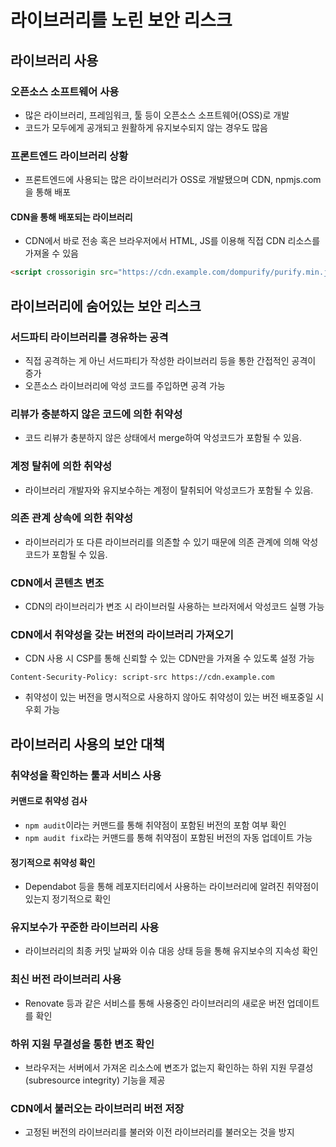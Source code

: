 # 라이브러리를 노린 보안 리스크

## 라이브러리 사용

### 오픈소스 소프트웨어 사용
- 많은 라이브러리, 프레임워크, 툴 등이 오픈소스 소프트웨어(OSS)로 개발
- 코드가 모두에게 공개되고 원활하게 유지보수되지 않는 경우도 많음

### 프론트엔드 라이브러리 상황
- 프론트엔드에 사용되는 많은 라이브러리가 OSS로 개발됐으며 CDN, npmjs.com을 통해 배포

#### CDN을 통해 배포되는 라이브러리
- CDN에서 바로 전송 혹은 브라우저에서 HTML, JS를 이용해 직접 CDN 리소스를 가져올 수 있음
```html
<script crossorigin src="https://cdn.example.com/dompurify/purify.min.js"></script>
```

## 라이브러리에 숨어있는 보안 리스크

### 서드파티 라이브러리를 경유하는 공격
- 직접 공격하는 게 아닌 서드파티가 작성한 라이브러리 등을 통한 간접적인 공격이 증가
- 오픈소스 라이브러리에 악성 코드를 주입하면 공격 가능

### 리뷰가 충분하지 않은 코드에 의한 취약성
- 코드 리뷰가 충분하지 않은 상태에서 merge하여 악성코드가 포함될 수 있음.

### 계정 탈취에 의한 취약성
- 라이브러리 개발자와 유지보수하는 계정이 탈취되어 악성코드가 포함될 수 있음.

### 의존 관계 상속에 의한 취약성
- 라이브러리가 또 다른 라이브러리를 의존할 수 있기 때문에 의존 관계에 의해 악성코드가 포함될 수 있음.

### CDN에서 콘텐츠 변조
- CDN의 라이브러리가 변조 시 라이브러릴 사용하는 브라저에서 악성코드 실행 가능 

### CDN에서 취약성을 갖는 버전의 라이브러리 가져오기
- CDN 사용 시 CSP를 통해 신뢰할 수 있는 CDN만을 가져올 수 있도록 설정 가능
```text
Content-Security-Policy: script-src https://cdn.example.com
```
- 취약성이 있는 버전을 명시적으로 사용하지 않아도 취약성이 있는 버전 배포중일 시 우회 가능

## 라이브러리 사용의 보안 대책

### 취약성을 확인하는 툴과 서비스 사용

#### 커맨드로 취약성 검사
- `npm audit`이라는 커맨드를 통해 취약점이 포함된 버전의 포함 여부 확인
- `npm audit fix`라는 커맨드를 통해 취약점이 포함된 버전의 자동 업데이트 가능

#### 정기적으로 취약성 확인
- Dependabot 등을 통해 레포지터리에서 사용하는 라이브러리에 알려진 취약점이 있는지 정기적으로 확인

### 유지보수가 꾸준한 라이브러리 사용
- 라이브러리의 최종 커밋 날짜와 이슈 대응 상태 등을 통해 유지보수의 지속성 확인

### 최신 버전 라이브러리 사용
- Renovate 등과 같은 서비스를 통해 사용중인 라이브러리의 새로운 버전 업데이트를 확인

### 하위 지원 무결성을 통한 변조 확인
- 브라우저는 서버에서 가져온 리소스에 변조가 없는지 확인하는 하위 지원 무결성(subresource integrity) 기능을 제공

### CDN에서 불러오는 라이브러리 버전 저장
- 고정된 버전의 라이브러리를 불러와 이전 라이브러리를 불러오는 것을 방지
